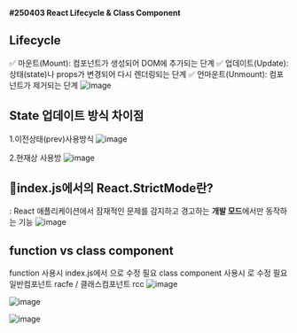 **#250403 React Lifecycle & Class Component**

## Lifecycle
✅ 마운트(Mount): 컴포넌트가 생성되어 DOM에 추가되는 단계
✅ 업데이트(Update): 상태(state)나 props가 변경되어 다시 렌더링되는 단계
✅ 언마운트(Unmount): 컴포넌트가 제거되는 단계
![image](https://github.com/user-attachments/assets/e8ef0bb2-6a95-4924-9b51-147b9f34d728)

## State 업데이트 방식 차이점
1.이전상태(prev)사용방식
![image](https://github.com/user-attachments/assets/1d895459-457a-4fce-a1a3-812432644f6b)

2.현재상 사용방
![image](https://github.com/user-attachments/assets/3eec3ac0-5293-4c07-80a5-306f1e322f25)

## 🤔index.js에서의 React.StrictMode란?
: React 애플리케이션에서 잠재적인 문제를 감지하고 경고하는 **개발 모드**에서만 동작하는 기능
![image](https://github.com/user-attachments/assets/56ec19e4-d833-4f73-a57b-a6ba29597787)


## function vs class component
function 사용시 index.js에서 <App/>으로 수정 필요
class component 사용시 <AppClass/>로 수정 필요
일반컴포넌트 racfe / 클래스컴포넌트 rcc
![image](https://github.com/user-attachments/assets/402755fb-722c-4368-9f36-87b1339c7663)

![image](https://github.com/user-attachments/assets/9197045f-a7f2-406c-8cd3-c9cbff391349)

![image](https://github.com/user-attachments/assets/b199377c-97ee-416c-b84e-da7c60493209)




